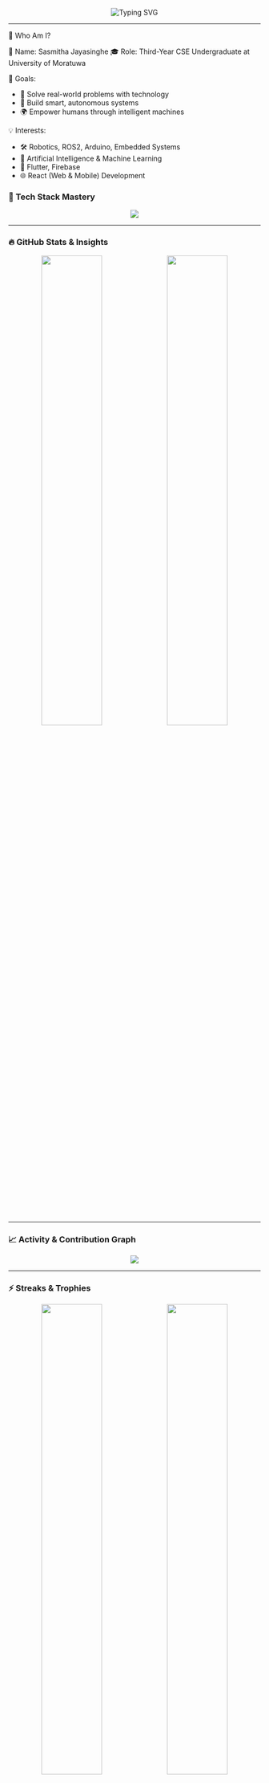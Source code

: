 <p align="center">
  <img src="https://readme-typing-svg.herokuapp.com?font=Fira+Code&size=24&duration=3000&pause=1000&color=6F00FF&center=true&vCenter=true&multiline=true&width=900&height=180&lines=Hey+there+%F0%9F%91%8B%2C+I'm+Sasmitha+Jayasinghe!;AI+%7C+IoT+%7C+Robotics+%7C+Mobile+Dev+%7C+Fullstack+Explorer;Let's+build+something+awesome+together+%F0%9F%9A%80" alt="Typing SVG">
</p>

---
📌 Who Am I?

👤 Name:        Sasmitha Jayasinghe
🎓 Role:        Third-Year CSE Undergraduate at University of Moratuwa

🎯 Goals:
  - 🚀 Solve real-world problems with technology
  - 🤖 Build smart, autonomous systems
  - 🌍 Empower humans through intelligent machines

💡 Interests:
  - 🛠️ Robotics, ROS2, Arduino, Embedded Systems
  - 🧠 Artificial Intelligence & Machine Learning
  - 📱 Flutter, Firebase
  - 🌐 React (Web & Mobile) Development


### 🚀 Tech Stack Mastery

<p align="center">
  <img src="https://skillicons.dev/icons?i=cpp,python,dart,js,ts,html,css,react,flutter,firebase,nodejs,mysql,mongodb,arduino,git,vscode,docker" />
</p>

---

### 🔥 GitHub Stats & Insights

<p align="center">
  <img width="49%" src="https://github-readme-stats.vercel.app/api?username=jayasinghesasmitha&show_icons=true&theme=tokyonight&count_private=true&hide_border=true" />
  <img width="49%" src="https://github-readme-stats.vercel.app/api/top-langs/?username=jayasinghesasmitha&layout=compact&theme=tokyonight&hide_border=true" />
</p>

---

### 📈 Activity & Contribution Graph

<p align="center">
  <img src="https://github-readme-activity-graph.vercel.app/graph?username=jayasinghesasmitha&theme=github-compact&area=true&hide_border=true" />
</p>

---

### ⚡ Streaks & Trophies

<p align="center">
  <img width="49%" src="https://streak-stats.demolab.com?user=jayasinghesasmitha&theme=tokyonight&hide_border=true" />
  <img width="49%" src="https://github-profile-trophy.vercel.app/?username=jayasinghesasmitha&theme=dracula&row=1&column=6&no-bg=true&no-frame=true" />
</p>

---

### 📚 Full stack development pojects

| 💡 Project                              | 🚀 Tech Stack                 | 🔗 Links  |
| -----------------------------------------| ----------------------------- | --------- |
| **Bank managemeny system(front end)**    | React                         | [View](https://github.com/jayasinghesasmitha/Bank-Management-System-Bank-A-front-end.git) |
| **Bank managemeny system(backend)**      | Node.js,MySQL                 | [View](https://github.com/jayasinghesasmitha/Bank-Management-System-Bank-A-back-end.git) |
| **Book Buddies website**                 | React, Ballerina, MySQL       | [View](https://github.com/jayasinghesasmitha/ballerinaProject2024-Book-buddies-.git) |
| **Mora Hiking club website**             | React, Node.js, MySQL         | [View](https://github.com/jayasinghesasmitha/Mora_Hiking_Club_Website.git) |
| **Pizza delevery website(Ongoing)**      | React, Node.js, Mongo DB      | [View](https://github.com/jayasinghesasmitha/Take-Meal.git) |

### 📚 mobile/web development pojects
| 💡 Project                      | 🚀 Tech Stack                 | 🔗 Links  |
| --------------------------------| ----------------------------- | --------- |
| **weather app**                 | Flutter,Node.js,Firebase      | [View](https://github.com/jayasinghesasmitha/App-Development.git) |
| **Book my salon**               | Flutter,Node.js,Supabase     | [View](https://github.com/jayasinghesasmitha/Vivora-Mobile-app.git) |

### 📚 IoT and ICE related pojects 
| 💡 Project                                | 🚀 Tech Stack                            | 🔗 Links  |
| ------------------------------------------| ------------------------------------------| --------- |
| **Robocon**                               | Flutter,Micro C                           | [View](https://github.com/jayasinghesasmitha/Robocon-2025.git) |
| **IESL Robogames Competition Rounds**     | Python,We Bot simulation, Pi OS           | [View](https://github.com/jayasinghesasmitha/IESL_Robo_Games_24.git) |
| **Smart Home Automation system**          | RHasspy,Mediapipe,OpenCV,MQTT,Python      | [View](https://github.com/jayasinghesasmitha/IoT-Based-Smart-Home-Automation-System-Voice-and-Gesture-Based-Control-section.git) |
| **Moodsync lamp(Ongoing)**                | Python,Node.js,Micro C                    | [View](https://github.com/jayasinghesasmitha/moodsync-lamp.git) |
| **Energy management system(Ongoing)**     | Micro C                                   | [View](https://github.com/CSE-ICE-22/energy-management-system.git) |

### 📚 Other pojects 
| 💡 Project                                | 🚀 Tech Stack                            | 🔗 Links  |
| ------------------------------------------| ------------------------------------------| --------- |
| **Ninja Game**                            | Python                                    | [View](https://github.com/jayasinghesasmitha/Game-Development.git) |
| **AI chat bot with API**                  | Python                                    | [View](https://github.com/jayasinghesasmitha/AI-chat-Bot.git) |
| **AI image generator with API**           | Python                                    | [View](https://github.com/jayasinghesasmitha/AI-Photo-generator.git) |

---

### 🎯 Currently Exploring

* 🔬 Computer Vision + Deep Learning
* 🛰️ ROS2 Navigation Stack
* ☁️ Cloud Functions + App Deployment
* 🔐 Firebase Auth + Firestore

---

### 🤝 Let's Connect!

<p align="center">
  <a href="https://www.linkedin.com/in/sasmitha-jayasinghe-172b2a242?utm_source=share&utm_campaign=share_via&utm_content=profile&utm_medium=android_app">
    <img src="https://img.shields.io/badge/LinkedIn-0077B5.svg?&style=for-the-badge&logo=linkedin&logoColor=white" />
  </a>
  <a href="mailto:sasmitha.22@cse.mrt.ac.lk">
    <img src="https://img.shields.io/badge/Gmail-D14836.svg?&style=for-the-badge&logo=gmail&logoColor=white" />
  </a>
  <a href="https://github.com/jayasinghesasmitha" target="_blank">
    <img src="https://img.shields.io/badge/GitHub-100000.svg?&style=for-the-badge&logo=github&logoColor=white" />
  </a>
</p>

---

